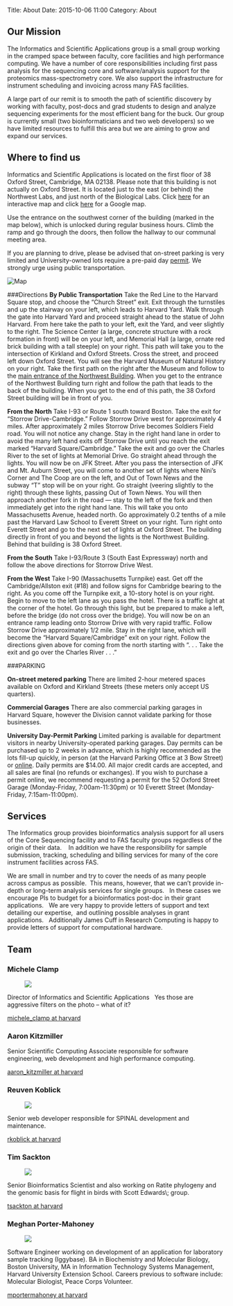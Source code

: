 Title: About
Date: 2015-10-06 11:00
Category: About
 
## Our Mission
The Informatics and Scientific Applications group is a small group working in the cramped space between faculty, core facilities and high performance computing.   We have a number of core responsibilities including first pass analysis for the sequencing core and software/analysis support for the proteomics mass-spectrometry core.     We also support the infrastructure for instrument scheduling and invoicing across many FAS facilities.

A large part of our remit is to smooth the path of scientific discovery by working with faculty, post-docs and grad students to design and analyze sequencing experiments for the most efficient bang for the buck.  Our group is currently small (two bioinformaticians and two web developers) so we have limited resources to fulfill this area but we are aiming to grow and expand our services.

## Where to find us
Informatics and Scientific Applications is located on the first floor of 38 Oxford Street, Cambridge, MA 02138. Please note that this building is not actually on Oxford Street. It is located just to the east (or behind) the Northwest Labs, and just north of the Biological Labs. Click [here](http://map.harvard.edu/?ctrx=760110&amp;ctry=2963613&amp;level=8&amp;layers=Campus%20Base%20and%20Buildings,Map%20Text&amp;bld=04350) for an interactive map and click [here](https://maps.google.com/maps?q=38+Oxford+St,+Cambridge,+MA&amp;hl=en&amp;ll=42.379391,-71.113311&amp;spn=0.006221,0.011297&amp;sll=42.37839,-71.114729&amp;sspn=0.099544,0.180759&amp;oq=38+&amp;hnear=38+Oxford+St,+Cambridge,+Massachusetts+02138&amp;t=m&amp;z=17) for a Google map.

Use the entrance on the southwest corner of the building (marked in the map below), which is unlocked during regular business hours. Climb the ramp and go through the doors, then follow the hallway to our communal meeting area.

If you are planning to drive, please be advised that on-street parking is very limited and University-owned lots require a pre-paid day [permit](https://www2.uos.harvard.edu/cgi-bin/permit/purchase.pl). We strongly urge using public transportation.

![Map](/images/map.jpg)

###Directions
**By Public Transportation**
Take the Red Line to the Harvard Square stop, and choose the “Church Street” exit. Exit through the turnstiles and up the stairway on your left, which leads to Harvard Yard. Walk through the gate into Harvard Yard and proceed straight ahead to the statue of John Harvard. From here take the path to your left, exit the Yard, and veer slightly to the right. The Science Center (a large, concrete structure with a rock formation in front) will be on your left, and Memorial Hall (a large, ornate red brick building with a tall steeple) on your right. This path will take you to the intersection of Kirkland and Oxford Streets. Cross the street, and proceed left down Oxford Street. You will see the Harvard Museum of Natural History on your right. Take the first path on the right after the Museum and follow to the [main entrance of the Northwest Building](http://rc.fas.harvard.edu/wp-content/uploads/2011/09/Northwest-Building.jpg). When you get to the entrance of the Northwest Building turn right and follow the path that leads to the back of the building. When you get to the end of this path, the 38 Oxford Street building will be in front of you.

**From the North**
Take I-93 or Route 1 south toward Boston. Take the exit for “Storrow Drive-Cambridge.” Follow Storrow Drive west for approximately 4 miles. After approximately 2 miles Storrow Drive becomes Soldiers Field road. You will not notice any change. Stay in the right hand lane in order to avoid the many left hand exits off Storrow Drive until you reach the exit marked “Harvard Square/Cambridge.” Take the exit and go over the Charles River to the set of lights at Memorial Drive. Go straight ahead through the lights. You will now be on JFK Street. After you pass the intersection of JFK and Mt. Auburn Street, you will come to another set of lights where Nini’s Corner and The Coop are on the left, and Out of Town News and the subway “T” stop will be on your right. Go straight (veering slightly to the right) through these lights, passing Out of Town News. You will then approach another fork in the road — stay to the left of the fork and then immediately get into the right hand lane. This will take you onto Massachusetts Avenue, headed north. Go approximately 0.2 tenths of a mile past the Harvard Law School to Everett Street on your right. Turn right onto Everett Street and go to the next set of lights at Oxford Street. The building directly in front of you and beyond the lights is the Northwest Building. Behind that building is 38 Oxford Street.

**From the South**
Take I-93/Route 3 (South East Expressway) north and follow the above directions for Storrow Drive West.

**From the West**
Take I-90 (Massachusetts Turnpike) east. Get off the Cambridge/Allston exit (#18) and follow signs for Cambridge bearing to the right. As you come off the Turnpike exit, a 10-story hotel is on your right. Begin to move to the left lane as you pass the hotel. There is a traffic light at the corner of the hotel. Go through this light, but be prepared to make a left, before the bridge (do not cross over the bridge). You will now be on an entrance ramp leading onto Storrow Drive with very rapid traffic. Follow Storrow Drive approximately 1/2 mile. Stay in the right lane, which will become the “Harvard Square/Cambridge” exit on your right. Follow the directions given above for coming from the north starting with “. . . Take the exit and go over the Charles River . . .”

###PARKING

**On-street metered parking**
There are limited 2-hour metered spaces available on Oxford and Kirkland Streets (these meters only accept US quarters).

**Commercial Garages**
There are also commercial parking garages in Harvard Square, however the Division cannot validate parking for those businesses.

**University Day-Permit Parking**
Limited parking is available for department visitors in nearby University-operated parking garages. Day permits can be purchased up to 2 weeks in advance, which is highly recommended as the lots fill-up quickly, in person (at the Harvard Parking Office at 3 Bow Street) or [online](https://www2.uos.harvard.edu/cgi-bin/permit/purchase.pl). Daily permits are $14.00. All major credit cards are accepted, and all sales are final (no refunds or exchanges). If you wish to purchase a permit online, we recommend requesting a permit for the 52 Oxford Street Garage (Monday-Friday, 7:00am-11:30pm) or 10 Everett Street (Monday-Friday, 7:15am-11:00pm).

## Services

The Informatics group provides bioinformatics analysis support for all users of the Core Sequencing facility and to FAS faculty groups regardless of the origin of their data.    In addition we have the responsibility for sample submission, tracking, scheduling and billing services for many of the core instrument facilities across FAS.

We are small in number and try to cover the needs of as many people across campus as possible.  This means, however, that we can’t provide in-depth or long-term analysis services for single groups.   In these cases we encourage PIs to budget for a bioinformatics post-doc in their grant applications.   We are very happy to provide letters of support and text detailing our expertise,  and outlining possible analyses in grant applications.   Additionally James Cuff in Research Computing is happy to provide letters of support for computational hardware.


## Team

### Michele Clamp

<div>
	<div class="team-photo">
		<figure>
			<a class="img" href="/images/michele.jpg">
		    		<img class="img-responsive" src="/images/michele.jpg"></img>
			</a>
		    <figcaption></figcaption>
		</figure>
	</div>
	<div class="team-blurb">
		<p>
		Director of Informatics and Scientific Applications   Yes those are aggressive filters on the photo – what of it?
		</p>
		<p>
		 <a href="mailto:michele_clamp@harvard.edu">michele_clamp at harvard</a>
		</p>
	</div>
	<div style="clear: both;"></div>
</div>

### Aaron Kitzmiller
<div>
Senior Scientific Computing Associate responsible for software engineering, web development and high performance computing.

[aaron_kitzmiller at harvard](aaron_kitzmiller@harvard.edu)
</div>

### Reuven Koblick
<div>
	<div class="team-photo">
		<figure>
			<a class="img" href="/images/reuven.png">
		    		<img class="img-responsive" src="/images/reuven.png"></img>
			</a>
		    <figcaption></figcaption>
		</figure>
	</div>
	<div class="team-blurb">
		<p>
		Senior web developer responsible for SPINAL development and maintenance.
		</p>
		<p>
		<a href="mailto:rkoblick@fas.harvard.edu">rkoblick at harvard</a>
		</p>
    </div>
	<div style="clear: both;"></div>
</div>

### Tim Sackton
<div>
	<div class="team-photo">
		<figure>
			<a class="img" href="/images/tim.jpg">
		    		<img class="img-responsive" src="/images/tim.jpg"></img>
			</a>
		    <figcaption></figcaption>
		</figure>
	</div>
	<div class="team-blurb">
		<p>
		Senior Bioinformatics Scientist and also working on Ratite phylogeny and the genomic basis for flight in birds with Scott Edwards\; group.
		</p>
		<p>
		<a href="mailto:tsackton@oeb.harvard.edu">tsackton at harvard</a>
		</p>
	</div>
	<div style="clear: both;"></div>
</div>

### Meghan Porter-Mahoney
<div>
        <div class="team-photo">
                <figure>
                        <a class="img" href="/images/meghan.png">
                          <img class="img-responsive" src="/images/meghan.png"></img>
                        </a>
                    <figcaption></figcaption>
                </figure>
        </div>
        <div class="team-blurb">
                <p>
                Software Engineer working on development of an application for laboratory sample tracking (Iggybase). BA in Biochemistry and Molecular Biology, Boston University, MA in Information Technology Systems Management, Harvard University Extension School. Careers previous to software include: Molecular Biologist, Peace Corps Volunteer.
                </p>
                <p>
                <a href="mailto:mportermahoney@g.harvard.edu">mportermahoney at harvard</a>
                </p>
        </div>
        <div style="clear:both;"></div>
</div>

